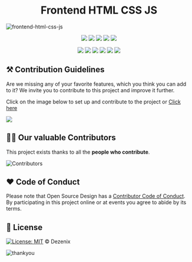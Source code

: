 <h1 align="center">Frontend HTML CSS JS</h1>

![frontend-html-css-js](https://user-images.githubusercontent.com/64855541/138309317-c1fd5b62-0944-4554-8d67-db6f0b418077.png)



<div align="center">

<a href="https://github.com/Dezenix/frontend-html-css-js"><img src="https://badges.frapsoft.com/os/v1/open-source.svg?v=103"></a>
<a href="https://github.com/Dezenix/frontend-html-css-js"><img src="https://img.shields.io/badge/Built%20by-Designers-0059b3"></a>
<a href="https://github.com/Dezenix/frontend-html-css-js"><img src="https://img.shields.io/static/v1.svg?label=Contributions&message=Welcome&color=yellow"></a>
<a href="https://github.com/Dezenix/"><img src="https://img.shields.io/badge/Maintained%3F-yes-brightgreen.svg?v=103"></a>
<a href="https://github.com/Dezenix/frontend-html-css-js/blob/master/LICENSE"><img src="https://img.shields.io/badge/license-MIT-blue.svg?v=103"></a>

<a href="https://github.com/Dezenix/frontend-html-css-js/graphs/contributors"><img src="https://img.shields.io/github/contributors/Dezenix/frontend-html-css-js?color=brightgreen"></a>
<a href="https://github.com/Dezenix/frontend-html-css-js/stargazers"><img src="https://img.shields.io/github/stars/Dezenix/frontend-html-css-js?color=0059b3"></a>
<a href="https://github.com/Dezenix/frontend-html-css-js/network/members"><img src="https://img.shields.io/github/forks/Dezenix/frontend-html-css-js?color=yellow"></a>
<a href="https://github.com/Dezenix/frontend-html-css-js/issues?q=is%3Aissue+is%3Aclosed"><img src="https://img.shields.io/github/issues-closed-raw/Dezenix/frontend-html-css-js?color=yellow"></a>
<a href="https://github.com/Dezenix/frontend-html-css-js/pulls"><img src="https://img.shields.io/github/issues-pr/Dezenix/frontend-html-css-js?color=brightgreen"></a>
<a href="https://github.com/Dezenix/frontend-html-css-js/pulls?q=is%3Apr+is%3Aclosed"><img src="https://img.shields.io/github/issues-pr-closed-raw/Dezenix/frontend-html-css-js?color=0059b3"></a>
<!-- <a href="https://github.com/Dezenix/frontend-html-css-js/issues"><img src="https://img.shields.io/github/issues/Dezenix/frontend-html-css-js?color=0059b3"></a> -->

</div>

## ⚒️ Contribution Guidelines

Are we missing any of your favorite features, which you think you can add to it? We invite you to contribute to this project and improve it further.

Click on the image below to set up and contribute to the project or [Click here](https://github.com/Dezenix/.github/blob/main/CONTRIBUTING.md)

[![](https://user-images.githubusercontent.com/64855541/138309327-e9b72f73-ebec-45ab-9642-676619de0b59.png)](https://github.com/Dezenix/.github/blob/main/CONTRIBUTING.md)

## 👨‍💻 Our valuable Contributors

This project exists thanks to all the **people who contribute**.

![Contributors](https://contributors-img.web.app/image?repo=Dezenix/frontend-html-css-js)

## ❤️ Code of Conduct

Please note that Open Source Design has a [Contributor Code of Conduct](https://github.com/Dezenix/.github/blob/main/CODE_OF_CONDUCT.md). By participating in this project online or at events you agree to abide by its terms.

## 📜 License

[![License: MIT](https://img.shields.io/badge/License-MIT-yellow.svg)](./LICENSE) © Dezenix

![thankyou](https://user-images.githubusercontent.com/64855541/138309334-d499458a-5a91-4995-ae38-6f7228edc4dd.png)


